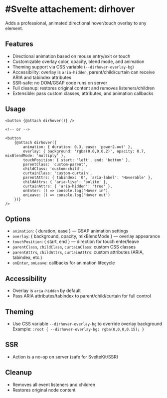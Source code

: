# #Svelte attachement: dirhover

Adds a professional, animated directional hover/touch overlay to any element.

## Features

- Directional animation based on mouse entry/exit or touch
- Customizable overlay color, opacity, blend mode, and animation
- Theming support via CSS variable (`--dirhover-overlay-bg`)
- Accessibility: overlay is `aria-hidden`, parent/child/curtain can receive ARIA and tabindex attributes
- SSR-safe: no DOM/GSAP code runs on server
- Full cleanup: restores original content and removes listeners/children
- Extensible: pass custom classes, attributes, and animation callbacks

## Usage

```svelte
<button {@attach dirhover()} />

<!-- or -->

<button
	{@attach dirhover({
		animation: { duration: 0.3, ease: 'power2.out' },
		overlay: { background: 'rgba(0,0,0,0.2)', opacity: 0.7, mixBlendMode: 'multiply' },
		touchPosition: { start: 'left', end: 'bottom' },
		parentClass: 'custom-parent',
		childClass: 'custom-child',
		curtainClass: 'custom-curtain',
		parentAttrs: { tabindex: '0', 'aria-label': 'Hoverable' },
		childAttrs: { 'aria-live': 'polite' },
		curtainAttrs: { 'aria-hidden': 'true' },
		onEnter: () => console.log('Hover in'),
		onLeave: () => console.log('Hover out')
	})}
/>
```

## Options

- `animation`: { duration, ease } — GSAP animation settings
- `overlay`: { background, opacity, mixBlendMode } — overlay appearance
- `touchPosition`: { start, end } — direction for touch enter/leave
- `parentClass`, `childClass`, `curtainClass`: custom CSS classes
- `parentAttrs`, `childAttrs`, `curtainAttrs`: custom attributes (ARIA, tabindex, etc.)
- `onEnter`, `onLeave`: callbacks for animation lifecycle

## Accessibility

- Overlay is `aria-hidden` by default
- Pass ARIA attributes/tabindex to parent/child/curtain for full control

## Theming

- Use CSS variable `--dirhover-overlay-bg` to override overlay background
  Example: `:root { --dirhover-overlay-bg: rgba(0,0,0,0.15); }`

## SSR

- Action is a no-op on server (safe for SvelteKit/SSR)

## Cleanup

- Removes all event listeners and children
- Restores original node content
